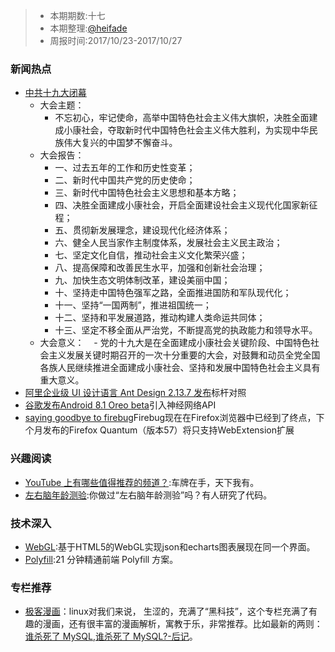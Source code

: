 

> - 本期期数:十七
> - 本期整理:[@heifade](https://github.com/heifade)
> - 周报时间:2017/10/23-2017/10/27

### 新闻热点
- [中共十九大闭幕](https://baike.baidu.com/item/中国共产党第十九次全国代表大会/1629417?fr=aladdin) 
  - 大会主题：
    - 不忘初心，牢记使命，高举中国特色社会主义伟大旗帜，决胜全面建成小康社会，夺取新时代中国特色社会主义伟大胜利，为实现中华民族伟大复兴的中国梦不懈奋斗。
  - 大会报告：
    - 一、过去五年的工作和历史性变革；
    - 二、新时代中国共产党的历史使命；
    - 三、新时代中国特色社会主义思想和基本方略；
    - 四、决胜全面建成小康社会，开启全面建设社会主义现代化国家新征程；
    - 五、贯彻新发展理念，建设现代化经济体系；
    - 六、健全人民当家作主制度体系，发展社会主义民主政治；
    - 七、坚定文化自信，推动社会主义文化繁荣兴盛；
    - 八、提高保障和改善民生水平，加强和创新社会治理；
    - 九、加快生态文明体制改革，建设美丽中国；
    - 十、坚持走中国特色强军之路，全面推进国防和军队现代化；
    - 十一、坚持“一国两制”，推进祖国统一；
    - 十二、坚持和平发展道路，推动构建人类命运共同体；
    - 十三、坚定不移全面从严治党，不断提高党的执政能力和领导水平。
  - 大会意义：
    - 党的十九大是在全面建成小康社会关键阶段、中国特色社会主义发展关键时期召开的一次十分重要的大会，对鼓舞和动员全党全国各族人民继续推进全面建成小康社会、坚持和发展中国特色社会主义具有重大意义。
- [阿里企业级 UI 设计语言 Ant Design 2.13.7 发布](https://oschina.net/news/89844/ant-design-2-13-7)标杆对照
- [谷歌发布Android 8.1 Oreo beta](http://www.cnbeta.com/articles/soft/664365.htm)引入神经网络API
- [saying goodbye to firebug](https://hacks.mozilla.org/2017/10/saying-goodbye-to-firebug/)Firebug现在在Firefox浏览器中已经到了终点，下个月发布的Firefox Quantum（版本57）将只支持WebExtension扩展

### 兴趣阅读

- [YouTube 上有哪些值得推荐的频道？](https://www.zhihu.com/question/19609089):车牌在手，天下我有。
- [左右脑年龄测验](https://juejin.im/entry/59f054b051882578c5269c06):你做过“左右脑年龄测验”吗？有人研究了代码。


### 技术深入
- [WebGL](https://juejin.im/entry/59f13d6d5188252c231214da):基于HTML5的WebGL实现json和echarts图表展现在同一个界面。
- [Polyfill](https://www.sitixi.com/blog/14994835126345.html):21 分钟精通前端 Polyfill 方案。


### 专栏推荐

- [极客漫画](https://zhuanlan.zhihu.com/geekcomic)：linux对我们来说， 生涩的，充满了“黑科技”，这个专栏充满了有趣的漫画，还有很丰富的漫画解析，寓教于乐，非常推荐。比如最新的两则：[谁杀死了 MySQL](https://zhuanlan.zhihu.com/p/30432636),[谁杀死了 MySQL?-后记](https://zhuanlan.zhihu.com/p/30259833)。
